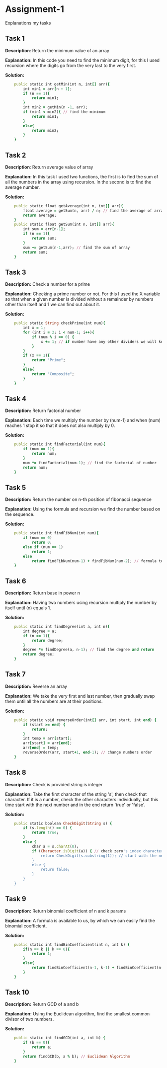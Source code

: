 # Assignment-1
Explanations my tasks 
## Task 1
**Description**: Return the minimum value of an array

**Explanation:** In this code you need to find the minimum digit, for this I used recursion where the digits go from the very last to the very first.

**Solution:**
```ruby
    public static int getMin(int n, int[] arr){
        int min1 = arr[n - 1];
        if (n == 1){
            return min1;
        }
        int min2 = getMin(n -1, arr);
        if (min1 < min2){ // find the minimum
            return min1;
        }
        else{
            return min2;
        }
    }
```
## Task 2
**Description**: Return average value of array

**Explanation:** In this task I used two functions, the first is to find the sum of all the numbers in the array using recursion. In the second is to find the average number. 

**Solution:**
```ruby
    public static float getAverage(int n, int[] arr){
        float average = getSum(n, arr) / n; // find the average of array
        return average;
    }
    public static float getSum(int n, int[] arr){
        int sum = arr[n-1];
        if (n == 1){
            return sum;
        }
        sum += getSum(n-1,arr); // find the sum of array
        return sum;
    }
```
## Task 3
**Description:** Check a number for a prime

**Explanation:** Checking a prime number or not. For this I used the X variable so that when a given number is divided without a remainder by numbers other than itself and 1 we can find out about it.

**Solution:**
```ruby
    public static String checkPrime(int num){
        int x = 1;
        for (int i = 2; i < num-1; i++){
            if (num % i == 0) {
                x += 1; // if number have any other dividers we will know
            }
        }
        if (x == 1){
            return "Prime";
        }
        else{
            return "Composite";
        }
    }
```
## Task 4
**Description:** Return factorial number

**Explanation:** Each time we multiply the number by (num-1) and when (num) reaches 1 stop it so that it does not also multiply by 0.

**Solution:**
```ruby
    public static int findFactorial(int num){
        if (num == 1){
            return num;
        }
        num *= findFactorial(num-1); // find the factorial of number
        return num;
    }
```
## Task 5
**Description:** Return the number on n-th position of fibonacci sequence

**Explanation:** Using the formula and recursion we find the number based on the sequence. 

**Solution:**
```ruby
    public static int findFibNum(int num){
        if (num == 0)
            return 0;
        else if (num == 1)
            return 1;
        else
            return findFibNum(num-1) + findFibNum(num-2); // formula to find the number in seq
    }
```
## Task 6
**Description:** Return base in power n

**Explanation:** Having two numbers using recursion multiply the number by itself until (n) equals 1.

**Solution:**
```ruby
    public static int findDegree(int a, int n){
        int degree = a;
        if (n == 1){
            return degree;
        }
        degree *= findDegree(a, n-1); // find the degree and return
        return degree;
    }
```
## Task 7
**Description:** Reverse an array

**Explanation:** We take the very first and last number, then gradually swap them until all the numbers are at their positions.

**Solution:**
```ruby
    public static void reverseOrder(int[] arr, int start, int end) {
        if (start >= end) {
            return;
        }
        int temp = arr[start];
        arr[start] = arr[end];
        arr[end] = temp;
        reverseOrder(arr, start+1, end-1); // change numbers order
    }
```
## Task 8
**Description:** Check is provided string is integer

**Explanation:** Take the first character of the string 's', then check that character. If it is a number, check the other characters individually, but this time start with the next number and in the end return 'true' or 'false'.

**Solution:**
```ruby
    public static boolean CheckDigit(String s) {
        if (s.length() == 0) {
            return true;
        }
        else {
            char a = s.charAt(0);
            if (Character.isDigit(a)) { // check zero's index character
                return CheckDigit(s.substring(1)); // start with the next character
            }
            else {
                return false;
            }
        }
    }
```
## Task 9
**Description:** Return binomial coefficient of n and k params

**Explanation:** A formula is available to us, by which we can easily find the binomial coefficient.

**Solution:**
```ruby
    public static int findBinCoefficient(int n, int k) {
        if(n == k || k == 0){
            return 1;
        }
        else{
            return findBinCoefficient(n-1, k-1) + findBinCoefficient(n-1, k); // just a formula
        }
    }
```
## Task 10
**Description:** Return GCD of a and b

**Explanation:** Using the Euclidean algorithm, find the smallest common divisor of two numbers.

**Solution:**
```ruby
    public static int findGCD(int a, int b) {
        if (b == 0){
            return a;
        }
        return findGCD(b, a % b); // Euclidean Algorithm
    }
```
